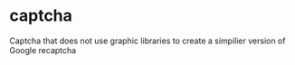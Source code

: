 captcha
=======

Captcha that does not use graphic libraries to create a simpilier version of Google recaptcha
